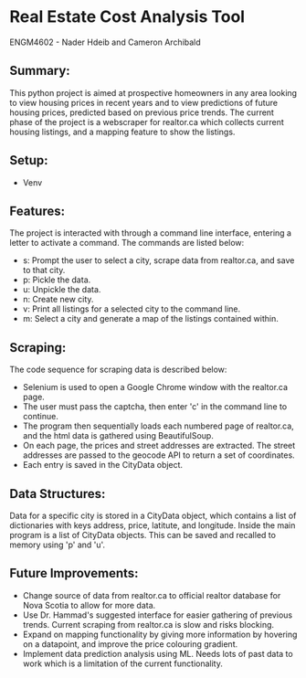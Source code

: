 # Real Estate Cost Analysis Tool
ENGM4602 - Nader Hdeib and Cameron Archibald
## Summary:
This python project is aimed at prospective homeowners in any area looking to view housing prices in recent years and to view predictions of future housing prices, predicted based on previous price trends.
The current phase of the project is a webscraper for realtor.ca which collects current housing listings, and a mapping feature to show the listings.

## Setup:
- Venv

## Features:
The project is interacted with through a command line interface, entering a letter to activate a command. The commands are listed below:

- s: Prompt the user to select a city, scrape data from realtor.ca, and save to that city.
- p: Pickle the data.
- u: Unpickle the data.
- n: Create new city.
- v: Print all listings for a selected city to the command line.
- m: Select a city and generate a map of the listings contained within.

## Scraping:
The code sequence for scraping data is described below:

- Selenium is used to open a Google Chrome window with the realtor.ca page.
- The user must pass the captcha, then enter 'c' in the command line to continue.
- The program then sequentially loads each numbered page of realtor.ca, and the html data is gathered using BeautifulSoup.
- On each page, the prices and street addresses are extracted. The street addresses are passed to the geocode API to return a set of coordinates.
- Each entry is saved in the CityData object.

## Data Structures:
Data for a specific city is stored in a CityData object, which contains a list of dictionaries with keys address, price, latitute, and longitude.
Inside the main program is a list of CityData objects. This can be saved and recalled to memory using 'p' and 'u'.

## Future Improvements:
- Change source of data from realtor.ca to official realtor database for Nova Scotia to allow for more data.
- Use Dr. Hammad's suggested interface for easier gathering of previous trends. Current scraping from realtor.ca is slow and risks blocking.
- Expand on mapping functionality by giving more information by hovering on a datapoint, and improve the price colouring gradient.
- Implement data prediction analysis using ML. Needs lots of past data to work which is a limitation of the current functionality.
